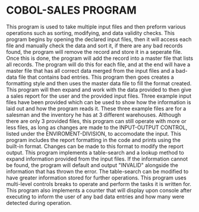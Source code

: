 # COBOL-SALES PROGRAM
  This program is used to take multiple input files and then preform various operations such as sorting, modifying, and data validity checks. This program begins by opening the declared input files, then it will access each file and manually check the data and sort it, if there are any bad records found, the program will remove the record and store it in a seperate file. Once this is done, the program will add the record into a master file that lists all records. The program will do this for each file, and at the end will have a master file that has all correct data merged from the input files and a bad-data file that contains bad entries. 
  This program then goes creates a formatting style and then uses the master data file to fill the format created. This program will then expand and work with the data provided to then give a sales report for the user and the provided input files. Three example input files have been provided which can be used to show how the information is laid out and how the program reads it. These three example files are for a salesman and the inventory he has at 3 different warehouses. Although there are only 3 provided files, this program can still operate with more or less files, as long as changes are made to the INPUT-OUTPUT CONTROL, listed under the ENVIROMENT-DIVISION, to accomodate the input.
  This program includes the report formatting in the code and prints using the built-in format. Changes can be made to this format to modify the report output. This program implements a table-search and a lookup method to expand information provided from the input files. If the information cannot be found, the program will default and output "INVALID" alongside the information that has thrown the error. The table-search can be modified to have greater information stored for further operations.
   This program uses multi-level controls breaks to operate and perform the tasks it is written for. This program also implements a counter that will display upon console after executing to inform the user of any bad data entries and how many were detected during operation.
